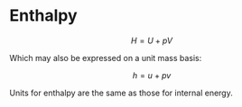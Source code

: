 # Enthalpy

$$ H = U + pV $$

Which may also be expressed on a unit mass basis:

$$ h = u + pv $$

Units for enthalpy are the same as those for internal energy.
